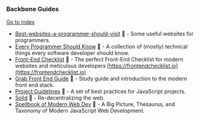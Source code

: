 ### Backbone Guides
[Go to index](https://github.com/cdleon/awesome-front-end#index)
* [Best-websites-a-programmer-should-visit](https://github.com/sdmg15/Best-websites-a-programmer-should-visit) :gift_heart: - Some useful websites for programmers.
* [Every Programmer Should Know](https://github.com/mr-mig/every-programmer-should-know) :gift_heart: - A collection of (mostly) technical things every software developer should know.
* [Front-End Checklist](https://github.com/thedaviddias/Front-End-Checklist) :gift_heart: - The perfect Front-End Checklist for modern websites and meticulous developers [https://frontendchecklist.io](https://frontendchecklist.io)
* [Grab Front End Guide](https://github.com/grab/front-end-guide) :gift_heart: - Study guide and introduction to the modern front end stack.
* [Project Guidelines](https://github.com/wearehive/project-guidelines) :gift_heart: - A set of best practices for JavaScript projects.
* [Solid](https://github.com/solid/solid) :gift_heart: - Re-decentralizing the web.
* [Spellbook of Modern Web Dev](https://github.com/dexteryy/spellbook-of-modern-webdev) :gift_heart: -  A Big Picture, Thesaurus, and Taxonomy of Modern JavaScript Web Development.